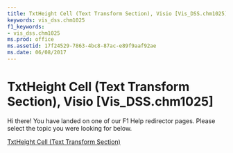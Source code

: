 ```yaml
---
title: TxtHeight Cell (Text Transform Section), Visio [Vis_DSS.chm1025]
keywords: vis_dss.chm1025
f1_keywords:
- vis_dss.chm1025
ms.prod: office
ms.assetid: 17f24529-7863-4bc8-87ac-e89f9aaf92ae
ms.date: 06/08/2017
---
```



# TxtHeight Cell (Text Transform Section), Visio [Vis_DSS.chm1025]

Hi there! You have landed on one of our F1 Help redirector pages. Please select the topic you were looking for below.

[TxtHeight Cell (Text Transform Section)](http://msdn.microsoft.com/library/cfa3ecc6-61a8-506c-ba1d-b5e1f757d44f%28Office.15%29.aspx)

